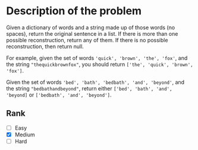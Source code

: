 # Description of the problem

Given a dictionary of words and 
a string made up of those words (no spaces), 
return the original sentence in a list. 
If there is more than one possible reconstruction, 
return any of them. 
If there is no possible reconstruction, then return null.

For example, given the set of words 
`'quick', 'brown', 'the', 'fox'`, and 
the string `"thequickbrownfox"`, 
you should return `['the', 'quick', 'brown', 'fox']`.

Given the set of words 
`'bed', 'bath', 'bedbath', 'and', 'beyond'`, 
and the string `"bedbathandbeyond"`, 
return either `['bed', 'bath', 'and', 'beyond]` 
or `['bedbath', 'and', 'beyond']`.

## Rank 

- [ ] Easy
- [x] Medium
- [ ] Hard